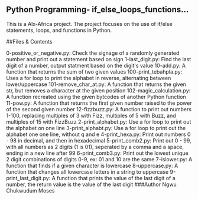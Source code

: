 Python Programming-
if_else_loops_functions...
------------------------------------------------
This is a Alx-Africa project. The project focuses on the use of if/else statements, loops, and functions in Python.

##Files & Contents

0-positive_or_negative.py: Check the signage of a randomly generated number and print out a statement based on sign
1-last_digit.py: Find the last digit of a number, output statment based on the digit's value
10-add.py: A function that returns the sum of two given values
100-print_tebahpla.py: Uses a for loop to print the alphabet in reverse, alternating between lower/uppercase
101-remove_char_at.py: A function that returns the given str, but removes a character at the given position
102-magic_calculation.py: A function recreated using the given bytcodes of another Python function
11-pow.py: A function that returns the first given number raised to the power of the second given number
12-fizzbuzz.py: A function to print out numbers 1-100, replacing multiples of 3 with Fizz, multiples of 5 with Buzz, and multiples of 15 with FizzBuzz
2-print_alphabet.py: Use a for loop to print out the alphabet on one line
3-print_alphabt.py: Use a for loop to print out the alphabet one one line, without q and e
4-print_hexa.py: Print out numbers 0 - 98 in decimal, and then in hexadecimal
5-print_comb2.py: Print out 0 - 99, with all numbers as 2 digits (1 is 01), seperated by a comma and a space, ending in a new line after 99
6-print_comb3.py: Print out the lowest unique 2 digit combinations of digits 0-9, ex: 01 and 10 are the same
7-islower.py: A function that finds if a given character is lowercase
8-uppercase.py: A function that changes all lowercase letters in a string to uppercase
9-print_last_digit.py: A function that prints the value of the last digit of a number, the return value is the value of the last digit
###Author Ngwu Chukwudum Moses
